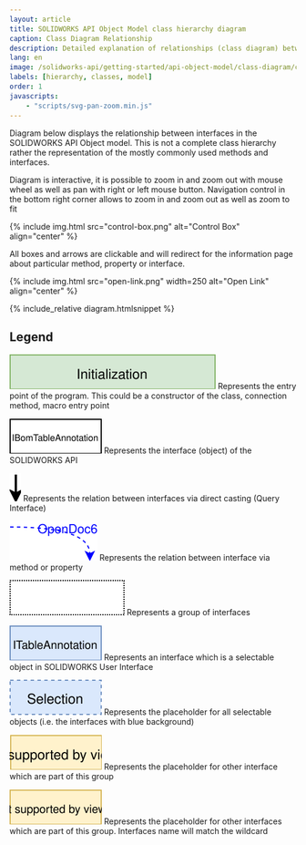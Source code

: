 ```yaml
---
layout: article
title: SOLIDWORKS API Object Model class hierarchy diagram
caption: Class Diagram Relationship
description: Detailed explanation of relationships (class diagram) between classes and interfaces in the SOLIDWORKS API Objects Model
lang: en
image: /solidworks-api/getting-started/api-object-model/class-diagram/class-diagram.png
labels: [hierarchy, classes, model]
order: 1
javascripts:
    - "scripts/svg-pan-zoom.min.js"
---
```

Diagram below displays the relationship between interfaces in the SOLIDWORKS API Object model. This is not a complete class hierarchy rather the representation of the mostly commonly used methods and interfaces.

Diagram is interactive, it is possible to zoom in and zoom out with mouse wheel as well as pan with right or left mouse button. Navigation control in the bottom right corner allows to zoom in and zoom out as well as zoom to fit

{% include img.html src="control-box.png" alt="Control Box" align="center" %}

All boxes and arrows are clickable and will redirect for the information page about particular method, property or interface.

{% include img.html src="open-link.png" width=250 alt="Open Link" align="center" %}

{% include_relative diagram.htmlsnippet %}

## Legend

<img src="legend/init-box.svg" alt="Initialize"> Represents the entry point of the program. This could be a constructor of the class, connection method, macro entry point

<img src="legend/interface-box.svg" alt="Interface Box"> Represents the interface (object) of the SOLIDWORKS API

<img src="legend/cast.svg" alt="Casting"> Represents the relation between interfaces via direct casting (Query Interface)

<img src="legend/method-property.svg" alt="Method or Property"> Represents the relation between interface via method or property

<img src="legend/group.svg" alt="Group"> Represents a group of interfaces

<img src="legend/selection-interface-box.svg" alt="Selection Interface Box"> Represents an interface which is a selectable object in SOLIDWORKS User Interface

<img src="legend/selection-box.svg" alt="Selection Box"> Represents the placeholder for all selectable objects (i.e. the interfaces with blue background)

<img src="legend/etc-box.svg" alt="Etc. Box"> Represents the placeholder for other interface which are part of this group

<img src="legend/etc-box-wildcard.svg" alt="Etc. Box with wildcard"> Represents the placeholder for other interfaces which are part of this group. Interfaces name will match the wildcard
